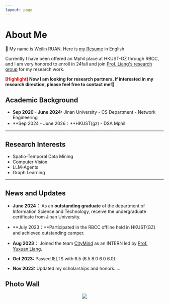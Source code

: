 ```yaml
---
layout: page
---
```




# About Me

:wave: My name is Weilin RUAN. Here is [my Resume](https://rwlinno.github.io/file/CV_en.pdf) in English.

Currently I have been offered an Mphil place at HKUST-GZ through RBCC, and I am very honored to enroll in 24fall and join [Prof. Liang's research group](https://citymind.top/about-us/) for my research work. 

**<font color='red'>[Highlight]</font> Now I am looking for research partners. If interested in my research direction, please feel free to contact me!**:love_letter:



## Academic Background

- **Sep 2020 - June 2024:**  Jinan University - CS Department - Network Engineering 
- **Sep 2024 - June 2026：**HKUST(gz) - DSA Mphil



---

## Research Interests

- Spatio-Temporal Data Mining
- Computer Vision
- LLM-Agents
- Graph Learning



---

## News and Updates

- **June 2024：** As an **outstanding graduate** of the department of Information Science and Technology,  receive the undergraduate certificate from Jinan University.

- **July 2023：**Participated in the RBCC offline held in HKUST(GZ) and achieved outstanding camper.
- **Aug 2023：** Joined the team [CityMind](https://citymind.top/about-us/) as an INTERN led by [Prof. Yuxuan Liang](http://yuxuanliang.com/).
- **Oct 2023:** Passed IELTS with 6.5 (6.5 8.0 6.0 6.0).
- **Nov 2023:**  Updated my scholarships and honors……



## Photo Wall

<center>
<img src="/images/_DSC3237.JPG">
</center>
